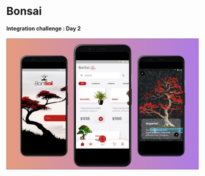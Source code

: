 # Bonsai

#### Integration challenge : Day 2

![appdemo](https://github.com/minato223/bonsai/blob/master/assets/images/app.png)
